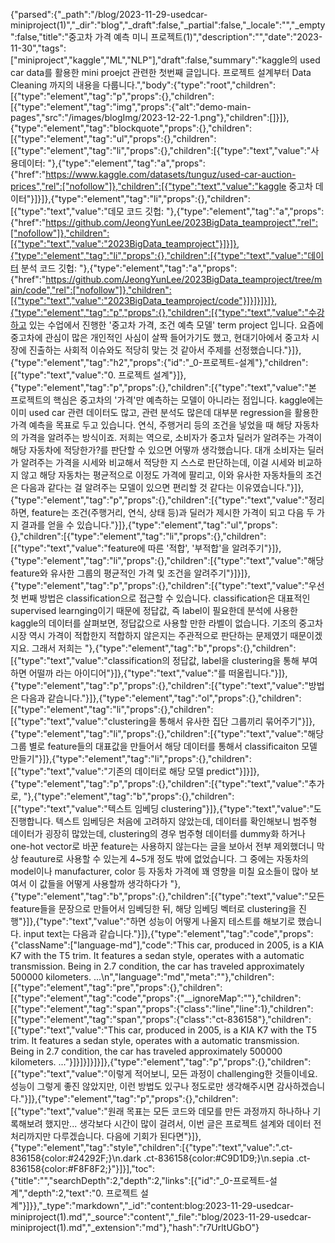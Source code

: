 {"parsed":{"_path":"/blog/2023-11-29-usedcar-miniproject(1)","_dir":"blog","_draft":false,"_partial":false,"_locale":"","_empty":false,"title":"중고차 가격 예측 미니 프로젝트(1)","description":"","date":"2023-11-30","tags":["miniproject","kaggle","ML","NLP"],"draft":false,"summary":"kaggle의 used car data를 활용한 mini proejct 관련한 첫번째 글입니다. 프로젝트 설계부터 Data Cleaning 까지의 내용을 다룹니다.","body":{"type":"root","children":[{"type":"element","tag":"p","props":{},"children":[{"type":"element","tag":"img","props":{"alt":"demo-main-pages","src":"/images/blogImg/2023-12-22-1.png"},"children":[]}]},{"type":"element","tag":"blockquote","props":{},"children":[{"type":"element","tag":"ul","props":{},"children":[{"type":"element","tag":"li","props":{},"children":[{"type":"text","value":"사용데이터: "},{"type":"element","tag":"a","props":{"href":"https://www.kaggle.com/datasets/tunguz/used-car-auction-prices","rel":["nofollow"]},"children":[{"type":"text","value":"kaggle 중고차 데이터"}]}]},{"type":"element","tag":"li","props":{},"children":[{"type":"text","value":"데모 코드 깃헙: "},{"type":"element","tag":"a","props":{"href":"https://github.com/JeongYunLee/2023BigData_teamproject","rel":["nofollow"]},"children":[{"type":"text","value":"2023BigData_teamproject"}]}]},{"type":"element","tag":"li","props":{},"children":[{"type":"text","value":"데이터 분석 코드 깃헙: "},{"type":"element","tag":"a","props":{"href":"https://github.com/JeongYunLee/2023BigData_teamproject/tree/main/code","rel":["nofollow"]},"children":[{"type":"text","value":"2023BigData_teamproject/code"}]}]}]}]},{"type":"element","tag":"p","props":{},"children":[{"type":"text","value":"수강하고 있는 수업에서 진행한 '중고차 가격, 조건 예측 모델' term project 입니다. 요즘에 중고차에 관심이 많은 개인적인 사심이 살짝 들어가기도 했고, 현대기아에서 중고차 시장에 진출하는 사회적 이슈와도 적당히 맞는 것 같아서 주제를 선정했습니다."}]},{"type":"element","tag":"h2","props":{"id":"_0-프로젝트-설계"},"children":[{"type":"text","value":"0. 프로젝트 설계"}]},{"type":"element","tag":"p","props":{},"children":[{"type":"text","value":"본 프로젝트의 핵심은 중고차의 '가격'만 예측하는 모델이 아니라는 점입니다. kaggle에는 이미 used car 관련 데이터도 많고, 관련 분석도 많은데 대부분 regression을 활용한 가격 예측을 목표로 두고 있습니다. 연식, 주행거리 등의 조건을 넣었을 때 해당 자동차의 가격을 알려주는 방식이죠. 저희는 역으로, 소비자가 중고차 딜러가 알려주는 가격이 해당 자동차에 적당한가?를 판단할 수 있으면 어떻까 생각했습니다. 대개 소비자는 딜러가 알려주는 가격을 시세와 비교해서 적당한 지 스스로 판단하는데, 이걸 시세와 비교하지 않고 해당 자동차는 평균적으로 이정도 가격에 팔리고, 이와 유사한 자동차들의 조건은 다음과 같다는 걸 알려주는 모델이 있으면 편리할 것 같다는 이유였습니다."}]},{"type":"element","tag":"p","props":{},"children":[{"type":"text","value":"정리하면, feature는 조건(주행거리, 연식, 상태 등)과 딜러가 제시한 가격이 되고 다음 두 가지 결과를 얻을 수 있습니다."}]},{"type":"element","tag":"ul","props":{},"children":[{"type":"element","tag":"li","props":{},"children":[{"type":"text","value":"feature에 따른 '적합', '부적합'을 알려주기"}]},{"type":"element","tag":"li","props":{},"children":[{"type":"text","value":"해당 feature와 유사한 그룹의 평균적인 가격 및 조건을 알려주기"}]}]},{"type":"element","tag":"p","props":{},"children":[{"type":"text","value":"우선 첫 번째 방법은 classification으로 접근할 수 있습니다. classification은 대표적인 supervised learnging이기 때문에 정답값, 즉 label이 필요한데 분석에 사용한 kaggle의 데이터를 살펴보면, 정답값으로 사용할 만한 라벨이 없습니다. 기조의 중고차 시장 역시 가격이 적합한지 적합하지 않은지는 주관적으로 판단하는 문제였기 때문이겠지요. 그래서 저희는 "},{"type":"element","tag":"b","props":{},"children":[{"type":"text","value":"classification의 정답값, label을 clustering을 통해 부여하면 어떨까 라는 아이디어"}]},{"type":"text","value":"를 떠올립니다."}]},{"type":"element","tag":"p","props":{},"children":[{"type":"text","value":"방법은 다음과 같습니다."}]},{"type":"element","tag":"ol","props":{},"children":[{"type":"element","tag":"li","props":{},"children":[{"type":"text","value":"clustering을 통해서 유사한 집단 그룹끼리 묶어주기"}]},{"type":"element","tag":"li","props":{},"children":[{"type":"text","value":"해당 그룹 별로 feature들의 대표값을 만들어서 해당 데이터를 통해서 classificaiton 모델 만들기"}]},{"type":"element","tag":"li","props":{},"children":[{"type":"text","value":"기존의 데이터로 해당 모델 predict"}]}]},{"type":"element","tag":"p","props":{},"children":[{"type":"text","value":"추가로, "},{"type":"element","tag":"b","props":{},"children":[{"type":"text","value":"텍스트 임베딩 clustering"}]},{"type":"text","value":"도 진행합니다. 텍스트 임베딩은 처음에 고려하지 않았는데, 데이터를 확인해보니 범주형 데이터가 굉장히 많았는데, clustering의 경우 범주형 데이터를 dummy화 하거나 one-hot vector로 바꾼 feature는 사용하지 않는다는 글을 보아서 전부 제외했더니 막상 feauture로 사용할 수 있는게 4~5개 정도 밖에 없었습니다. 그 중에는 자동차의 model이나 manufacturer, color 등 자동차 가격에 꽤 영향을 미칠 요소들이 많아 보여서 이 값들을 어떻게 사용할까 생각하다가 "},{"type":"element","tag":"b","props":{},"children":[{"type":"text","value":"모든 feature들을 문장으로 만들어서 임베딩한 뒤, 해당 임베딩 벡터로 clustering을 진행"}]},{"type":"text","value":"하면 성능이 어떻게 나올지 테스트를 해보기로 했습니다. input text는 다음과 같습니다."}]},{"type":"element","tag":"code","props":{"className":["language-md"],"code":"This car, produced in 2005, is a KIA K7 with the T5 trim. It features a sedan style, operates with a automatic transmission. Being in 2.7 condition, the car has traveled approximately 500000 kilometers. ...\n","language":"md","meta":""},"children":[{"type":"element","tag":"pre","props":{},"children":[{"type":"element","tag":"code","props":{"__ignoreMap":""},"children":[{"type":"element","tag":"span","props":{"class":"line","line":1},"children":[{"type":"element","tag":"span","props":{"class":"ct-836158"},"children":[{"type":"text","value":"This car, produced in 2005, is a KIA K7 with the T5 trim. It features a sedan style, operates with a automatic transmission. Being in 2.7 condition, the car has traveled approximately 500000 kilometers. ..."}]}]}]}]}]},{"type":"element","tag":"p","props":{},"children":[{"type":"text","value":"이렇게 적어보니, 모든 과정이 challenging한 것들이네요. 성능이 그렇게 좋진 않았지만, 이런 방법도 있구나 정도로만 생각해주시면 감사하겠습니다."}]},{"type":"element","tag":"p","props":{},"children":[{"type":"text","value":"원래 목표는 모든 코드와 데모를 만든 과정까지 하나하나 기록해보려 했지만... 생각보다 시간이 많이 걸려서, 이번 글은 프로젝트 설계와 데이터 전처리까지만 다루겠습니다. 다음에 기회가 된다면"}]},{"type":"element","tag":"style","children":[{"type":"text","value":".ct-836158{color:#24292F;}\n.dark .ct-836158{color:#C9D1D9;}\n.sepia .ct-836158{color:#F8F8F2;}"}]}],"toc":{"title":"","searchDepth":2,"depth":2,"links":[{"id":"_0-프로젝트-설계","depth":2,"text":"0. 프로젝트 설계"}]}},"_type":"markdown","_id":"content:blog:2023-11-29-usedcar-miniproject(1).md","_source":"content","_file":"blog/2023-11-29-usedcar-miniproject(1).md","_extension":"md"},"hash":"r7UrltUGbO"}